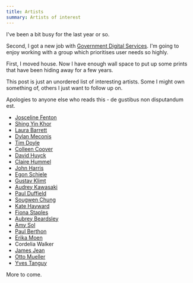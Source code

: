 ```yaml
---
title: Artists
summary: Artists of interest
---
```


I've been a bit busy for the last year or so.

Second, I got a new job with [Government Digital Services](https://www.gov.uk/government/organisations/government-digital-service/about).
I'm going to enjoy working with a group which prioritises user needs so highly.

First, I moved house. Now I have enough wall space to put up some prints that have been hiding away for a few years.

This post is just an unordered list of interesting artists. Some I might own something of, others I just want to follow up on.

Apologies to anyone else who reads this - de gustibus non disputandum est.

* [Josceline Fenton](http://www.josceline.co.uk/)
* [Shing Yin Khor](http://www.sawdustbear.com/)
* [Laura Barrett](http://www.laurabarrett.co.uk/)
* [Dylan Meconis](http://www.dylanmeconis.com/)
* [Tim Doyle](http://www.mrdoyle.com/)
* [Colleen Coover](http://www.colleencoover.net/)
* [David Huyck](http://cloudycollection.com/)
* [Claire Hummel](http://www.clairehummel.com/)
* [John Harris](http://www.alisoneldred.com/artistJohnHarris.html)
* [Egon Schiele](https://en.wikipedia.org/wiki/Egon_Schiele)
* [Gustav Klimt](https://en.wikipedia.org/wiki/Gustav_Klimt)
* [Audrey Kawasaki](http://www.audrey-kawasaki.com/)
* [Paul Duffield](https://www.paulduffield.co.uk/)
* [Sougwen Chung](http://sougwen.com/)
* [Kate Hayward](http://www.tea-bug.com/)
* [Fiona Staples](http://fionastaples.tumblr.com/)
* [Aubrey Beardsley](https://en.wikipedia.org/wiki/Aubrey_Beardsley)
* [Amy Sol](http://amysol.com/)
* [Paul Berthon](https://en.wikipedia.org/wiki/Paul_%C3%89mile_Berthon)
* [Erika Moen](http://www.erikamoen.com/)
* Cordelia Walker
* [James Jean](http://www.jamesjean.com/)
* [Otto Mueller](https://en.wikipedia.org/wiki/Otto_Mueller)
* [Yves Tanguy](https://en.wikipedia.org/wiki/Yves_Tanguy)

More to come.